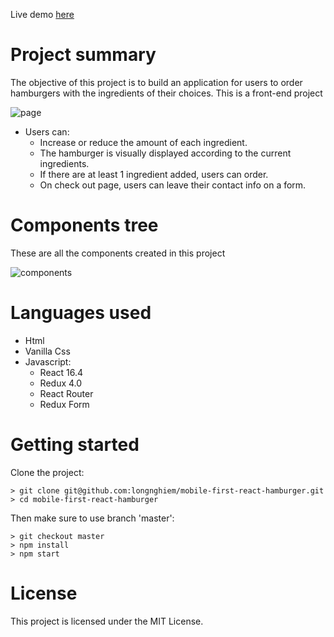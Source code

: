 Live demo [here](https://longnghiem.github.io/mobile-first-react-hamburger/)

# Project summary

The objective of this project is to build an application for users to order hamburgers with the ingredients of their choices.
This is a front-end project

![page](https://user-images.githubusercontent.com/3630009/45068613-f2eb6780-b0d0-11e8-8859-d5ee9bbd1936.png)

- Users can:
  - Increase or reduce the amount of each ingredient.
  - The hamburger is visually displayed according to the current ingredients.
  - If there are at least 1 ingredient added, users can order.
  - On check out page, users can leave their contact info on a form.

# Components tree

These are all the components created in this project

![components](https://user-images.githubusercontent.com/3630009/45067110-3f7f7480-b0ca-11e8-87a7-da19d3946525.JPG)

# Languages used

- Html
- Vanilla Css
- Javascript:
  - React 16.4
  - Redux 4.0
  - React Router
  - Redux Form

# Getting started

Clone the project:

```
> git clone git@github.com:longnghiem/mobile-first-react-hamburger.git
> cd mobile-first-react-hamburger
```

Then make sure to use branch 'master':

```
> git checkout master
> npm install
> npm start
```

# License

This project is licensed under the MIT License.
